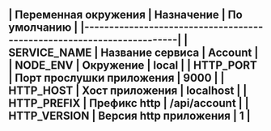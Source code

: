 | Переменная окружения | Назначение                     | По умолчанию |
|----------------------------------------------------------------------|
| SERVICE_NAME         | Название сервиса               | Account      |
| NODE_ENV             | Окружение                      | local        |
| HTTP_PORT            | Порт прослушки приложения      | 9000         |
| HTTP_HOST            | Хост приложения                | localhost    |
| HTTP_PREFIX          | Префикс http                   | /api/account |
| HTTP_VERSION         | Версия http приложения         | 1            |
------------------------------------------------------------------------
